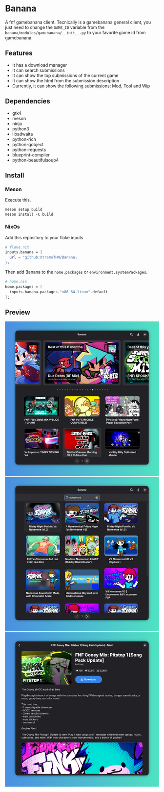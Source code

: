 # Banana
A fnf gamebanana client. Tecnically is a gamebanana general client, you just need to change the `GAME_ID` variable from the `banana/modules/gamebanana/__init__.py` to your favorite game id from gamebanana.

## Features
- It has a download manager
- It can search submissions
- It can show the top submissions of the current game
- It can show the html from the submission description
- Currently, it can show the following submissions: Mod, Tool and Wip

## Dependencies
- gtk4
- meson
- ninja
- python3
- libadwaita
- python-rich
- python-gobject
- python-requests
- blueprint-compiler
- python-beautifulsoup4

## Install
### Meson
Execute this.
```
meson setup build
meson install -C build
```

### NixOs
Add this repository to your flake inputs
```nix
# flake.nix
inputs.banana = {
  url = "github:XtremeTHN/Banana;
};
```
Then add Banana to the `home.packages` or `environment.systemPackages`.
```nix
# home.nix
home.packages = [
  inputs.banana.packages."x86_64-linux".default
];
```

## Preview
![preview](./assets/preview1.png)
![search](./assets/preview2.png)
![mod preview](./assets/preview3.png)

